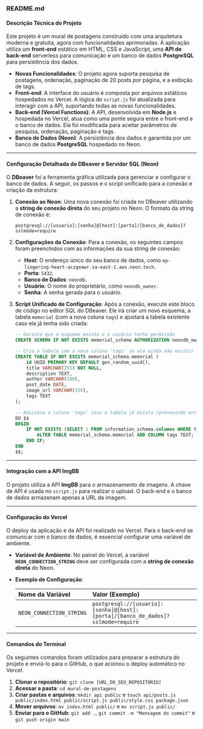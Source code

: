 ### README.md

#### **Descrição Técnica do Projeto**

Este projeto é um mural de postagens construído com uma arquitetura moderna e gratuita, agora com funcionalidades aprimoradas. A aplicação utiliza um **front-end** estático em HTML, CSS e JavaScript, uma **API de back-end** serverless para comunicação e um banco de dados **PostgreSQL** para persistência dos dados.

* **Novas Funcionalidades**: O projeto agora suporta pesquisa de postagens, ordenação, paginação de 20 posts por página, e a exibição de tags.
* **Front-end**: A interface do usuário é composta por arquivos estáticos hospedados no Vercel. A lógica do `script.js` foi atualizada para interagir com a API, suportando todas as novas funcionalidades.
* **Back-end (Vercel Functions)**: A API, desenvolvida em **Node.js** e hospedada no Vercel, atua como uma ponte segura entre o front-end e o banco de dados. Ela foi modificada para aceitar parâmetros de pesquisa, ordenação, paginação e tags.
* **Banco de Dados (Neon)**: A persistência dos dados é garantida por um banco de dados **PostgreSQL** hospedado no Neon.

---

#### **Configuração Detalhada do DBeaver e Servidor SQL (Neon)**

O **DBeaver** foi a ferramenta gráfica utilizada para gerenciar e configurar o banco de dados. A seguir, os passos e o script unificado para a conexão e criação da estrutura:

1.  **Conexão ao Neon**: Uma nova conexão foi criada no DBeaver utilizando a **string de conexão direta** do seu projeto no Neon. O formato da string de conexão é:

    `postgresql://[usuario]:[senha]@[host]:[porta]/[banco_de_dados]?sslmode=require`

2.  **Configurações da Conexão**: Para a conexão, os seguintes campos foram preenchidos com as informações da sua string de conexão:
    * **Host**: O endereço único do seu banco de dados, como `ep-lingering-heart-aczgeawr.sa-east-1.aws.neon.tech`.
    * **Porta**: `5432`.
    * **Banco de Dados**: `neondb`.
    * **Usuário**: O nome do proprietário, como `neondb_owner`.
    * **Senha**: A senha gerada para o usuário.

3.  **Script Unificado de Configuração**: Após a conexão, execute este bloco de código no editor SQL do DBeaver. Ele irá criar um novo esquema, a tabela `memorial` (com a nova coluna `tags`) e ajustará a tabela existente caso ela já tenha sido criada:

    ```sql
    -- Garante que o esquema exista e o usuário tenha permissão
    CREATE SCHEMA IF NOT EXISTS memorial_schema AUTHORIZATION neondb_owner;

    -- Cria a tabela com a nova coluna 'tags' se ela ainda não existir
    CREATE TABLE IF NOT EXISTS memorial_schema.memorial (
        id UUID PRIMARY KEY DEFAULT gen_random_uuid(),
        title VARCHAR(255) NOT NULL,
        description TEXT,
        author VARCHAR(100),
        post_date DATE,
        image_url VARCHAR(255),
        tags TEXT
    );

    -- Adiciona a coluna 'tags' caso a tabela já exista (prevenindo erros)
    DO $$
    BEGIN
        IF NOT EXISTS (SELECT 1 FROM information_schema.columns WHERE table_schema='memorial_schema' AND table_name='memorial' AND column_name='tags') THEN
            ALTER TABLE memorial_schema.memorial ADD COLUMN tags TEXT;
        END IF;
    END
    $$;
    ```

---

#### **Integração com a API ImgBB**

O projeto utiliza a API **ImgBB** para o armazenamento de imagens. A chave de API é usada no `script.js` para realizar o upload. O back-end e o banco de dados armazenam apenas a URL da imagem.

---

#### **Configuração do Vercel**

O deploy da aplicação e da API foi realizado no Vercel. Para o back-end se comunicar com o banco de dados, é essencial configurar uma variável de ambiente.

* **Variável de Ambiente**: No painel do Vercel, a variável **`NEON_CONNECTION_STRING`** deve ser configurada com a **string de conexão direta** do Neon.

* **Exemplo de Configuração**:

    | Nome da Variável | Valor (Exemplo) |
    | :--- | :--- |
    | `NEON_CONNECTION_STRING` | `postgresql://[usuario]:[senha]@[host]:[porta]/[banco_de_dados]?sslmode=require` |

---

#### **Comandos do Terminal**

Os seguintes comandos foram utilizados para preparar a estrutura do projeto e enviá-lo para o GitHub, o que acionou o deploy automático no Vercel.

1.  **Clonar o repositório**: `git clone [URL_DO_SEU_REPOSITORIO]`
2.  **Acessar a pasta**: `cd mural-de-postagens`
3.  **Criar pastas e arquivos**: `mkdir api public` e `touch api/posts.js public/index.html public/script.js public/style.css package.json`
4.  **Mover arquivos**: `mv index.html public/` e `mv script.js public/`
5.  **Enviar para o GitHub**: `git add .`, `git commit -m "Mensagem do commit"` e `git push origin main`
